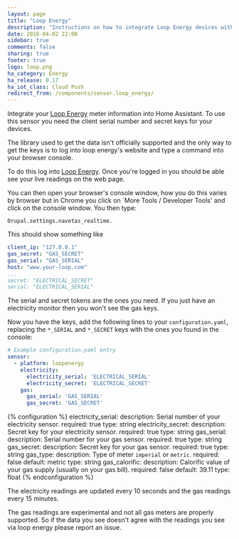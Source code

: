 ```yaml
---
layout: page
title: "Loop Energy"
description: "Instructions on how to integrate Loop Energy devices within Home Assistant."
date: 2016-04-02 22:00
sidebar: true
comments: false
sharing: true
footer: true
logo: loop.png
ha_category: Energy
ha_release: 0.17
ha_iot_class: Cloud Push
redirect_from: /components/sensor.loop_energy/
---
```


Integrate your [Loop Energy](https://www.your-loop.com/) meter information into Home Assistant. To use this sensor you need the client serial number and secret keys for your devices.

The library used to get the data isn't officially supported and the only way to get the keys is to log into loop energy's website and type a command into your browser console.

To do this log into [Loop Energy](https://www.your-loop.com/). Once you're logged in you should be able see your live readings on the web page.

You can then open your browser's console window, how you do this varies by browser but in Chrome you click on `More Tools / Developer Tools' and click on the console window. You then type:

`Drupal.settings.navetas_realtime.`

This should show something like

```yaml
client_ip: "127.0.0.1"
gas_secret: "GAS_SECRET"
gas_serial: "GAS_SERIAL"
host: "www.your-loop.com"
...
secret: "ELECTRICAL_SECRET"
serial: "ELECTRICAL_SERIAL"
```

The serial and secret tokens are the ones you need. If you just have an electricity monitor then you won't see the gas keys.

Now you have the keys, add the following lines to your `configuration.yaml`, replacing the `*_SERIAL` and `*_SECRET` keys with the ones you found in the console:

```yaml
# Example configuration.yaml entry
sensor:
  - platform: loopenergy
    electricity:
      electricity_serial: 'ELECTRICAL_SERIAL'
      electricity_secret: 'ELECTRICAL_SECRET'
    gas:
      gas_serial: 'GAS_SERIAL'
      gas_secret: 'GAS_SECRET'
```

{% configuration %}
electricity_serial:
  description: Serial number of your electricity sensor.
  required: true
  type: string
electricity_secret:
  description: Secret key for your electricity sensor.
  required: true
  type: string
gas_serial:
  description: Serial number for your gas sensor.
  required: true
  type: string
gas_secret:
  description: Secret key for your gas sensor.
  required: true
  type: string
gas_type:
  description: Type of meter `imperial` or `metric`.
  required: false
  default: metric
  type: string
gas_calorific:
  description: Calorific value of your gas supply (usually on your gas bill).
  required: false
  default: 39.11
  type: float
{% endconfiguration %}

The electricity readings are updated every 10 seconds and the gas readings every 15 minutes.

The gas readings are experimental and not all gas meters are properly supported. So if the data you see doesn't agree with the readings you see via loop energy please report an issue.
